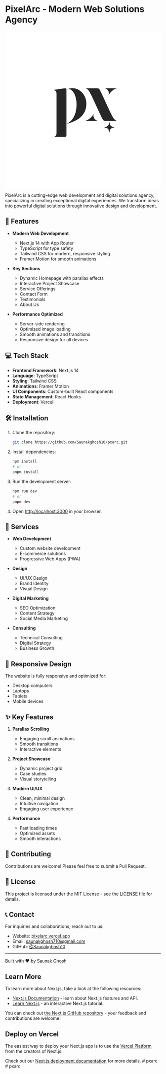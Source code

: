 # PixelArc - Modern Web Solutions Agency

![PixelArc Logo](/public/icons/px.png)

PixelArc is a cutting-edge web development and digital solutions agency, specializing in creating exceptional digital experiences. We transform ideas into powerful digital solutions through innovative design and development.

## 🚀 Features

- **Modern Web Development**
  - Next.js 14 with App Router
  - TypeScript for type safety
  - Tailwind CSS for modern, responsive styling
  - Framer Motion for smooth animations

- **Key Sections**
  - Dynamic Homepage with parallax effects
  - Interactive Project Showcase
  - Service Offerings
  - Contact Form
  - Testimonials
  - About Us

- **Performance Optimized**
  - Server-side rendering
  - Optimized image loading
  - Smooth animations and transitions
  - Responsive design for all devices

## 💻 Tech Stack

- **Frontend Framework**: Next.js 14
- **Language**: TypeScript
- **Styling**: Tailwind CSS
- **Animations**: Framer Motion
- **UI Components**: Custom-built React components
- **State Management**: React Hooks
- **Deployment**: Vercel

## 🛠️ Installation

1. Clone the repository:
   ```bash
   git clone https://github.com/Saunakghosh10/pxarc.git
   ```

2. Install dependencies:
   ```bash
   npm install
   # or
   pnpm install
   ```

3. Run the development server:
   ```bash
   npm run dev
   # or
   pnpm dev
   ```

4. Open [http://localhost:3000](http://localhost:3000) in your browser.

## 🎯 Services

- **Web Development**
  - Custom website development
  - E-commerce solutions
  - Progressive Web Apps (PWA)

- **Design**
  - UI/UX Design
  - Brand Identity
  - Visual Design

- **Digital Marketing**
  - SEO Optimization
  - Content Strategy
  - Social Media Marketing

- **Consulting**
  - Technical Consulting
  - Digital Strategy
  - Business Growth

## 📱 Responsive Design

The website is fully responsive and optimized for:
- Desktop computers
- Laptops
- Tablets
- Mobile devices

## ✨ Key Features

1. **Parallax Scrolling**
   - Engaging scroll animations
   - Smooth transitions
   - Interactive elements

2. **Project Showcase**
   - Dynamic project grid
   - Case studies
   - Visual storytelling

3. **Modern UI/UX**
   - Clean, minimal design
   - Intuitive navigation
   - Engaging user experience

4. **Performance**
   - Fast loading times
   - Optimized assets
   - Smooth interactions

## 🤝 Contributing

Contributions are welcome! Please feel free to submit a Pull Request.

## 📄 License

This project is licensed under the MIT License - see the [LICENSE](LICENSE) file for details.

## 📞 Contact

For inquiries and collaborations, reach out to us:
- Website: [pixelarc.vercel.app](https://pixelarc.vercel.app)
- Email: saunakghosh710@gmail.com
- GitHub: [@Saunakghosh10](https://github.com/Saunakghosh10)

---

Built with ❤️ by [Saunak Ghosh](https://github.com/Saunakghosh10)

## Learn More

To learn more about Next.js, take a look at the following resources:

- [Next.js Documentation](https://nextjs.org/docs) - learn about Next.js features and API.
- [Learn Next.js](https://nextjs.org/learn) - an interactive Next.js tutorial.

You can check out [the Next.js GitHub repository](https://github.com/vercel/next.js) - your feedback and contributions are welcome!

## Deploy on Vercel

The easiest way to deploy your Next.js app is to use the [Vercel Platform](https://vercel.com/new?utm_medium=default-template&filter=next.js&utm_source=create-next-app&utm_campaign=create-next-app-readme) from the creators of Next.js.

Check out our [Next.js deployment documentation](https://nextjs.org/docs/app/building-your-application/deploying) for more details.
#   p x a r c 
 
 #   p x a r c 
 
 